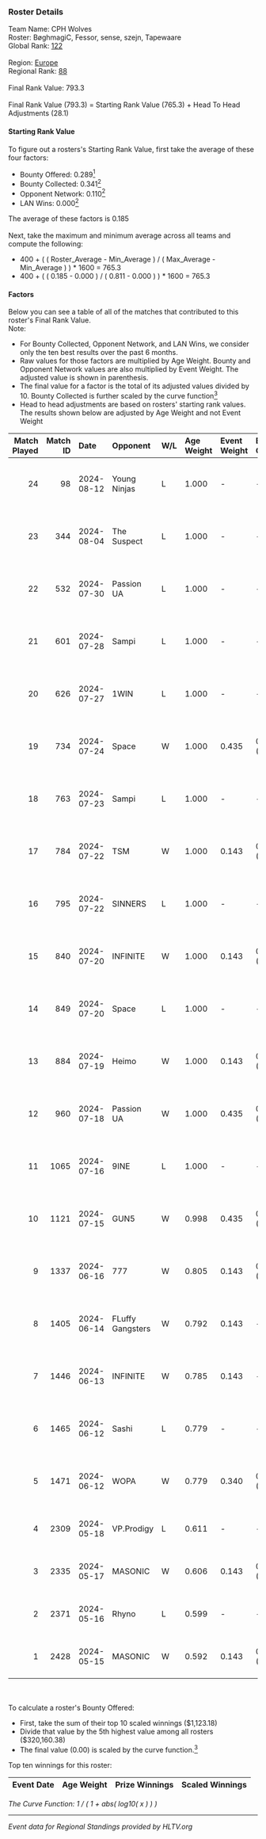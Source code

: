 ### Roster Details<br />
Team Name: CPH Wolves<br />
Roster: BøghmagiC, Fessor, sense, szejn, Tapewaare<br />
Global Rank: [122](../standings_global_2024_08_14.md)<br />
<br />
Region: [Europe]( ../standings_europe_2024_08_14.md)<br />
Regional Rank: [88]( ../standings_europe_2024_08_14.md)<br />
<br />
Final Rank Value:  793.3<br />
<br />
Final Rank Value (793.3) = Starting Rank Value (765.3) + Head To Head Adjustments (28.1)<br />

#### Starting Rank Value<br />
To figure out a rosters's Starting Rank Value, first take the average of these four factors:<br />
- Bounty Offered: 0.289[<sup>1</sup>](#table2)
- Bounty Collected: 0.341[<sup>2</sup>](#table1)
- Opponent Network: 0.110[<sup>2</sup>](#table1)
- LAN Wins: 0.000[<sup>2</sup>](#table1)

The average of these factors is 0.185<br />
<br />
Next, take the maximum and minimum average across all teams and compute the following:<br />
- 400 + ( ( Roster_Average - Min_Average ) / ( Max_Average - Min_Average ) ) * 1600 = 765.3
- 400 + ( ( 0.185 - 0.000 ) / ( 0.811 - 0.000 ) ) * 1600 = 765.3


#### Factors<br />
Below you can see a table of all of the matches that contributed to this roster's Final Rank Value.<br />
Note:<br />

- For Bounty Collected, Opponent Network, and LAN Wins, we consider only the ten best results over the past 6 months.
- Raw values for those factors are multiplied by Age Weight. Bounty and Opponent Network values are also multiplied by Event Weight. The adjusted value is shown in parenthesis.
- The final value for a factor is the total of its adjusted values divided by 10. Bounty Collected is further scaled by the curve function[<sup>3</sup>](#curveFunction)
- Head to head adjustments are based on rosters' starting rank values. The results shown below are adjusted by Age Weight and not Event Weight
<span id="table1"></span><br />


| Match Played | Match ID | Date       | Opponent         | W/L | Age Weight | Event Weight | Bounty Collected | Opponent Network | LAN Wins  | H2H Adj. | Roster                                      |
| -: | -: | :- | :- | :- | :- | :- | :- | :- | :- | -: | :- |
|           24 |       98 | 2024-08-12 | Young Ninjas     | L   | 1.000      | -            | -                | -                | -         |   -14.89 | BøghmagiC, Fessor, sense, szejn, Tapewaare  |
|           23 |      344 | 2024-08-04 | The Suspect      | L   | 1.000      | -            | -                | -                | -         |   -14.22 | BøghmagiC, Fessor, sense, szejn, Tapewaare  |
|           22 |      532 | 2024-07-30 | Passion UA       | L   | 1.000      | -            | -                | -                | -         |    -5.98 | BøghmagiC, Fessor, sense, szejn, Tapewaare  |
|           21 |      601 | 2024-07-28 | Sampi            | L   | 1.000      | -            | -                | -                | -         |   -12.94 | BøghmagiC, Fessor, sense, szejn, Tapewaare  |
|           20 |      626 | 2024-07-27 | 1WIN             | L   | 1.000      | -            | -                | -                | -         |   -10.45 | BøghmagiC, Fessor, sense, szejn, Tapewaare  |
|           19 |      734 | 2024-07-24 | Space            | W   | 1.000      | 0.435        | 0.005 (0.002)    | 0.445 (0.193)    | 0 (0.000) |    18.28 | BøghmagiC, Fessor, sense, szejn, Tapewaare  |
|           18 |      763 | 2024-07-23 | Sampi            | L   | 1.000      | -            | -                | -                | -         |   -13.75 | BøghmagiC, Fessor, sense, szejn, Tapewaare  |
|           17 |      784 | 2024-07-22 | TSM              | W   | 1.000      | 0.143        | 0.055 (0.008)    | 0.729 (0.104)    | 0 (0.000) |    24.30 | BøghmagiC, Fessor, sense, szejn, Tapewaare  |
|           16 |      795 | 2024-07-22 | SINNERS          | L   | 1.000      | -            | -                | -                | -         |    -8.92 | BøghmagiC, Fessor, sense, szejn, Tapewaare  |
|           15 |      840 | 2024-07-20 | INFINITE         | W   | 1.000      | 0.143        | 0.000 (0.000)    | 0.180 (0.026)    | 0 (0.000) |     6.55 | BøghmagiC, Fessor, sense, szejn, Tapewaare  |
|           14 |      849 | 2024-07-20 | Space            | L   | 1.000      | -            | -                | -                | -         |   -12.63 | BøghmagiC, Fessor, sense, szejn, Tapewaare  |
|           13 |      884 | 2024-07-19 | Heimo            | W   | 1.000      | 0.143        | 0.005 (0.001)    | 0.097 (0.014)    | 0 (0.000) |     7.78 | BøghmagiC, Fessor, sense, szejn, Tapewaare  |
|           12 |      960 | 2024-07-18 | Passion UA       | W   | 1.000      | 0.435        | 0.168 (0.073)    | 1.000 (0.435)    | 0 (0.000) |    23.77 | BøghmagiC, Fessor, sense, szejn, Tapewaare  |
|           11 |     1065 | 2024-07-16 | 9INE             | L   | 1.000      | -            | -                | -                | -         |   -12.19 | BøghmagiC, Fessor, sense, shadiy, Tapewaare |
|           10 |     1121 | 2024-07-15 | GUN5             | W   | 0.998      | 0.435        | 0.067 (0.029)    | 0.528 (0.229)    | 0 (0.000) |    22.11 | BøghmagiC, Fessor, sense, szejn, Tapewaare  |
|            9 |     1337 | 2024-06-16 | 777              | W   | 0.805      | 0.143        | 0.014 (0.002)    | 0.158 (0.018)    | 0 (0.000) |     9.69 | BøghmagiC, Fessor, szejn, Tapewaare, tOPZ   |
|            8 |     1405 | 2024-06-14 | FLuffy Gangsters | W   | 0.792      | 0.143        | -                | 0.285 (0.032)    | 0 (0.000) |     6.63 | BøghmagiC, Fessor, szejn, Tapewaare, tOPZ   |
|            7 |     1446 | 2024-06-13 | INFINITE         | W   | 0.785      | 0.143        | -                | 0.180 (0.020)    | 0 (0.000) |     5.48 | BøghmagiC, Fessor, szejn, Tapewaare, tOPZ   |
|            6 |     1465 | 2024-06-12 | Sashi            | L   | 0.779      | -            | -                | -                | -         |    -2.46 | BøghmagiC, Fessor, szejn, Tapewaare, tOPZ   |
|            5 |     1471 | 2024-06-12 | WOPA             | W   | 0.779      | 0.340        | 0.001 (0.000)    | 0.113 (0.030)    | 0 (0.000) |     6.90 | BøghmagiC, Fessor, szejn, Tapewaare, tOPZ   |
|            4 |     2309 | 2024-05-18 | VP.Prodigy       | L   | 0.611      | -            | -                | -                | -         |    -7.46 | Basso, BøghmagiC, Fessor, szejn, vigg0      |
|            3 |     2335 | 2024-05-17 | MASONIC          | W   | 0.606      | 0.143        | 0.008 (0.001)    | -                | -         |     8.94 | Basso, BøghmagiC, Fessor, szejn, vigg0      |
|            2 |     2371 | 2024-05-16 | Rhyno            | L   | 0.599      | -            | -                | -                | -         |    -5.21 | Basso, BøghmagiC, Fessor, szejn, vigg0      |
|            1 |     2428 | 2024-05-15 | MASONIC          | W   | 0.592      | 0.143        | 0.008 (0.001)    | -                | -         |     8.72 | Basso, BøghmagiC, Fessor, szejn, vigg0      |

<br />
<span id="table2"></span><br />
To calculate a roster's Bounty Offered:<br />

- First, take the sum of their top 10 scaled winnings ($1,123.18)
- Divide that value by the 5th highest value among all rosters ($320,160.38)
- The final value (0.00) is scaled by the curve function.[<sup>3</sup>](#curveFunction)

Top ten winnings for this roster:<br />

| Event Date | Age Weight | Prize Winnings | Scaled Winnings |
| :- | -: | :- | :- |


<span id="curveFunction"></span>_The Curve Function: 1 / ( 1 + abs( log10( x ) ) )_<br />

---
_Event data for Regional Standings provided by HLTV.org_<br />
